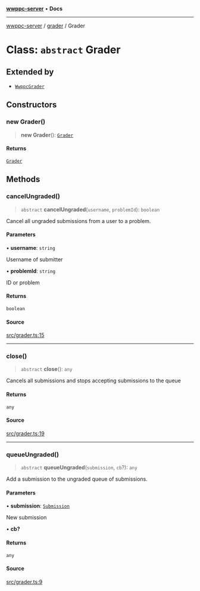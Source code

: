 [**wwppc-server**](../../README.md) • **Docs**

***

[wwppc-server](../../modules.md) / [grader](../README.md) / Grader

# Class: `abstract` Grader

## Extended by

- [`WwppcGrader`](../../wwppcGrader/classes/WwppcGrader.md)

## Constructors

### new Grader()

> **new Grader**(): [`Grader`](Grader.md)

#### Returns

[`Grader`](Grader.md)

## Methods

### cancelUngraded()

> `abstract` **cancelUngraded**(`username`, `problemId`): `boolean`

Cancel all ungraded submissions from a user to a problem.

#### Parameters

• **username**: `string`

Username of submitter

• **problemId**: `string`

ID or problem

#### Returns

`boolean`

#### Source

[src/grader.ts:15](https://github.com/WWPPC/WWPPC/blob/584aa62fb3ebbd25c8ff645874f2b4225415492a/wwppc-server/src/grader.ts#L15)

***

### close()

> `abstract` **close**(): `any`

Cancels all submissions and stops accepting submissions to the queue

#### Returns

`any`

#### Source

[src/grader.ts:19](https://github.com/WWPPC/WWPPC/blob/584aa62fb3ebbd25c8ff645874f2b4225415492a/wwppc-server/src/grader.ts#L19)

***

### queueUngraded()

> `abstract` **queueUngraded**(`submission`, `cb`?): `any`

Add a submission to the ungraded queue of submissions.

#### Parameters

• **submission**: [`Submission`](../../database/interfaces/Submission.md)

New submission

• **cb?**

#### Returns

`any`

#### Source

[src/grader.ts:9](https://github.com/WWPPC/WWPPC/blob/584aa62fb3ebbd25c8ff645874f2b4225415492a/wwppc-server/src/grader.ts#L9)

